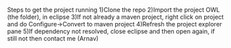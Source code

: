 Steps to get the project running
1)Clone the repo
2)Import the project OWL (the folder), in eclipse
3)If not already a maven project, right click on project and do Configure->Convert to maven project
4)Refresh the project explorer pane
5)If dependency not resolved, close eclipse and then open again, if still not then contact me (Arnav)
